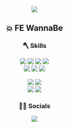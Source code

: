 <div align='center'>
  <img src="https://capsule-render.vercel.app/api?type=transparent&fontColor=2B3C4C&stroke=fff&strokeWidth=1.5&height=300&section=header&text=MIINII🌊&fontSize=90&animation=blinking" />

## 💥 FE WannaBe

### 🪓 Skills
  <img src="https://img.shields.io/badge/HTML-E34F26?style=flate&logo=HTML5&logoColor=white"/>
  <img src="https://img.shields.io/badge/CSS3-1572B6?style=flat&logo=CSS3&logoColor=white"/>
  <img src="https://img.shields.io/badge/JavaScript-222?style=flat&logo=JavaScript&logoColor=F7DF1E"/>
  <img src="https://img.shields.io/badge/React-282C34?style=flat&logo=React&logoColor=61DAFB"/>
  <br />
  <img src="https://img.shields.io/badge/Tailwind CSS-06B6D4?style=flat&logo=Tailwind CSS&logoColor=white"/>
  <img src="https://img.shields.io/badge/Bootstrap-7952B3?style=flat&logo=Bootstrap&logoColor=white"/>
  <img src="https://img.shields.io/badge/Sass-CC6699?style=flat&logo=Sass&logoColor=white"/>
  <br />
  <br />
  <img src="https://img.shields.io/badge/Adobe XD-dc61dc?style=flat&logo=Adobe XD&logoColor=641457"/>
  <img src="https://img.shields.io/badge/Figma-232323?style=flat&logo=Figma&logoColor=white"/>
  <br />
  <img src="https://img.shields.io/badge/Adobe Illustrator-ea8a00?style=flat&logo=Adobe Illustrator&logoColor=330000"/>
  <img src="https://img.shields.io/badge/Adobe Photoshop-2ea0f3?style=flat&logo=Adobe Photoshop&logoColor=001e36"/>
 

### 🧛‍♀️ Socials
<!--   <a href="https://github.com/MIINII" target="_blank">
    <img src="https://img.shields.io/badge/MIINII-181717?style=flate&logo=GitHub&logoColor=white"/>
  </a> -->
<a href="[https://hits.seeyoufarm.com](https://github.com/MIINII)"><img src="https://hits.seeyoufarm.com/api/count/incr/badge.svg?url=https%3A%2F%2Fgithub.com%2FMIINII&count_bg=%235A7886&title_bg=%23555555&icon=github.svg&icon_color=%23E7E7E7&title=MIINII&edge_flat=false"/></a>

</div>
